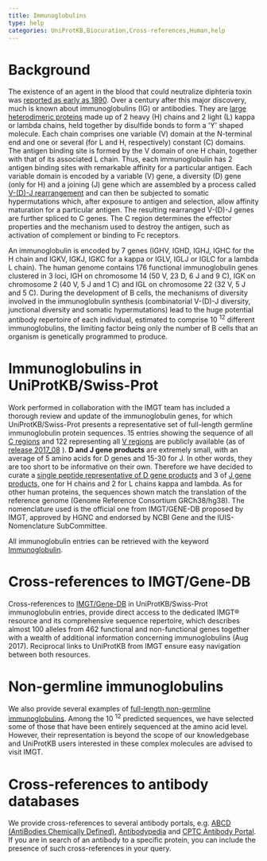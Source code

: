 ```yaml
---
title: Immunoglobulins
type: help
categories: UniProtKB,Biocuration,Cross-references,Human,help
---
```


# Background

The existence of an agent in the blood that could neutralize diphteria toxin was [reported as early as 1890](https://www.ncbi.nlm.nih.gov/pubmed/1749380). Over a century after this major discovery, much is known about immunoglobulins (IG) or antibodies. They are [large heterodimeric proteins](https://www.ncbi.nlm.nih.gov/pubmed/20176268) made up of 2 heavy (H) chains and 2 light (L) kappa or lambda chains, held together by disulfide bonds to form a 'Y' shaped molecule. Each chain comprises one variable (V) domain at the N-terminal end and one or several (for L and H, respectively) constant (C) domains. The antigen binding site is formed by the V domain of one H chain, together with that of its associated L chain. Thus, each immunoglobulin has 2 antigen binding sites with remarkable affinity for a particular antigen. Each variable domain is encoded by a variable (V) gene, a diversity (D) gene (only for H) and a joining (J) gene which are assembled by a process called [V-(D)-J rearrangement](https://www.ncbi.nlm.nih.gov/pubmed/24600447) and can then be subjected to somatic hypermutations which, after exposure to antigen and selection, allow affinity maturation for a particular antigen. The resulting rearranged V-(D)-J genes are further spliced to C genes. The C region determines the effector properties and the mechanism used to destroy the antigen, such as activation of complement or binding to Fc receptors.

An immunoglobulin is encoded by 7 genes (IGHV, IGHD, IGHJ, IGHC for the H chain and IGKV, IGKJ, IGKC for a kappa or IGLV, IGLJ or IGLC for a lambda L chain). The human genome contains 176 functional immunoglobulin genes clustered in 3 loci, IGH on chromosome 14 (50 V, 23 D, 6 J and 9 C), IGK on chromosome 2 (40 V, 5 J and 1 C) and IGL on chromosome 22 (32 V, 5 J and 5 C). During the development of B cells, the mechanisms of diversity involved in the immunoglobulin synthesis (combinatorial V-(D)-J diversity, junctional diversity and somatic hypermutations) lead to the huge potential antibody repertoire of each individual, estimated to comprise 10 <sup>12</sup> different immunoglobulins, the limiting factor being only the number of B cells that an organism is genetically programmed to produce.

# Immunoglobulins in UniProtKB/Swiss-Prot

Work performed in collaboration with the IMGT team has included a thorough review and update of the immunoglobulin genes, for which UniProtKB/Swiss-Prot presents a representative set of full-length germline immunoglobulin protein sequences. 15 entries showing the sequence of all [C regions](https://www.uniprot.org/uniprotkb?query=keyword:KW-1280+AND+keyword:KW-1185+AND+name:immunoglobulin+AND+name:constant+AND+organism_id:9606+AND+reviewed:true) and 122 representing all [V regions](https://www.uniprot.org/uniprotkb?query=keyword:KW-1280+AND+keyword:KW-1185+AND+name:immunoglobulin+AND+name:variable+AND+organism_id:9606+AND+reviewed:true) are publicly available (as of [release 2017_08](https://www.uniprot.org/news/2017/08/30/release) ). **D and J gene products** are extremely small, with an average of 5 amino acids for D genes and 15-30 for J. In other words, they are too short to be informative on their own. Therefore we have decided to curate a [single peptide representative of D gene products](https://www.uniprot.org/uniprotkb/P0DOY5) and 3 of [J gene products](https://www.uniprot.org/uniprotkb?query=accession:A0A0C4DH62+OR+accession:A0A0A0MT89+OR+accession:A0A0A0MT76), one for H chains and 2 for L chains kappa and lambda. As for other human proteins, the sequences shown match the translation of the reference genome (Genome Reference Consortium GRCh38/hg38). The nomenclature used is the official one from IMGT/GENE-DB proposed by IMGT, approved by HGNC and endorsed by NCBI Gene and the IUIS-Nomenclature SubCommittee.

All immunoglobulin entries can be retrieved with the keyword [Immunoglobulin](https://www.uniprot.org/keywords/KW-1280).

# Cross-references to IMGT/Gene-DB

Cross-references to [IMGT/Gene-DB](http://www.imgt.org/genedb/doc) in UniProtKB/Swiss-Prot immunoglobulin entries, provide direct access to the dedicated IMGT® resource and its comprehensive sequence repertoire, which describes almost 100 alleles from 462 functional and non-functional genes together with a wealth of additional information concerning immunoglobulins (Aug 2017). Reciprocal links to UniProtKB from IMGT ensure easy navigation between both resources.

# Non-germline immunoglobulins

We also provide several examples of [full-length non-germline immunoglobulins](<https://www.uniprot.org/uniprotkb?query=(keyword:KW-1280+AND+reviewed:true+AND+organism_id:9606)+NOT+keyword:KW-1185>). Among the 10 <sup>12</sup> predicted sequences, we have selected some of those that have been entirely sequenced at the amino acid level. However, their representation is beyond the scope of our knowledgebase and UniProtKB users interested in these complex molecules are advised to visit IMGT.

# Cross-references to antibody databases

We provide cross-references to several antibody portals, e.g. [ABCD (AntiBodies Chemically Defined)](https://www.uniprot.org/uniprotkb?query=database%3A%28type%3Aabcd%29), [Antibodypedia](https://www.uniprot.org/uniprotkb?query=database%3A%28type%3Aantibodypedia%29) and [CPTC Antibody Portal](https://www.uniprot.org/uniprotkb?query=database%3A%28type%3Acptc%29). If you are in search of an antibody to a specific protein, you can include the presence of such cross-references in your query.
